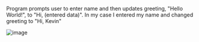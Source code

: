 Program prompts user to enter name and then updates greeting, "Hello World!", to "Hi, (entered data)". 
In my case I entered my name and changed greeting to "Hi, Kevin"

![image]()

